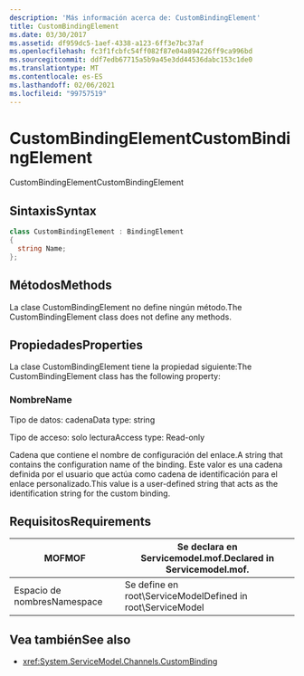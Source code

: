 ```yaml
---
description: 'Más información acerca de: CustomBindingElement'
title: CustomBindingElement
ms.date: 03/30/2017
ms.assetid: df959dc5-1aef-4338-a123-6ff3e7bc37af
ms.openlocfilehash: fc3f1fcbfc54ff082f87e04a894226ff9ca996bd
ms.sourcegitcommit: ddf7edb67715a5b9a45e3dd44536dabc153c1de0
ms.translationtype: MT
ms.contentlocale: es-ES
ms.lasthandoff: 02/06/2021
ms.locfileid: "99757519"
---
```

# <a name="custombindingelement"></a><span data-ttu-id="8fa1d-103">CustomBindingElement</span><span class="sxs-lookup"><span data-stu-id="8fa1d-103">CustomBindingElement</span></span>

<span data-ttu-id="8fa1d-104">CustomBindingElement</span><span class="sxs-lookup"><span data-stu-id="8fa1d-104">CustomBindingElement</span></span>  
  
## <a name="syntax"></a><span data-ttu-id="8fa1d-105">Sintaxis</span><span class="sxs-lookup"><span data-stu-id="8fa1d-105">Syntax</span></span>  
  
```csharp
class CustomBindingElement : BindingElement  
{  
  string Name;  
};  
```  
  
## <a name="methods"></a><span data-ttu-id="8fa1d-106">Métodos</span><span class="sxs-lookup"><span data-stu-id="8fa1d-106">Methods</span></span>  

 <span data-ttu-id="8fa1d-107">La clase CustomBindingElement no define ningún método.</span><span class="sxs-lookup"><span data-stu-id="8fa1d-107">The CustomBindingElement class does not define any methods.</span></span>  
  
## <a name="properties"></a><span data-ttu-id="8fa1d-108">Propiedades</span><span class="sxs-lookup"><span data-stu-id="8fa1d-108">Properties</span></span>  

 <span data-ttu-id="8fa1d-109">La clase CustomBindingElement tiene la propiedad siguiente:</span><span class="sxs-lookup"><span data-stu-id="8fa1d-109">The CustomBindingElement class has the following property:</span></span>  
  
### <a name="name"></a><span data-ttu-id="8fa1d-110">Nombre</span><span class="sxs-lookup"><span data-stu-id="8fa1d-110">Name</span></span>  

 <span data-ttu-id="8fa1d-111">Tipo de datos: cadena</span><span class="sxs-lookup"><span data-stu-id="8fa1d-111">Data type: string</span></span>  
  
 <span data-ttu-id="8fa1d-112">Tipo de acceso: solo lectura</span><span class="sxs-lookup"><span data-stu-id="8fa1d-112">Access type: Read-only</span></span>  
  
 <span data-ttu-id="8fa1d-113">Cadena que contiene el nombre de configuración del enlace.</span><span class="sxs-lookup"><span data-stu-id="8fa1d-113">A string that contains the configuration name of the binding.</span></span> <span data-ttu-id="8fa1d-114">Este valor es una cadena definida por el usuario que actúa como cadena de identificación para el enlace personalizado.</span><span class="sxs-lookup"><span data-stu-id="8fa1d-114">This value is a user-defined string that acts as the identification string for the custom binding.</span></span>  
  
## <a name="requirements"></a><span data-ttu-id="8fa1d-115">Requisitos</span><span class="sxs-lookup"><span data-stu-id="8fa1d-115">Requirements</span></span>  
  
|<span data-ttu-id="8fa1d-116">MOF</span><span class="sxs-lookup"><span data-stu-id="8fa1d-116">MOF</span></span>|<span data-ttu-id="8fa1d-117">Se declara en Servicemodel.mof.</span><span class="sxs-lookup"><span data-stu-id="8fa1d-117">Declared in Servicemodel.mof.</span></span>|  
|---------|-----------------------------------|  
|<span data-ttu-id="8fa1d-118">Espacio de nombres</span><span class="sxs-lookup"><span data-stu-id="8fa1d-118">Namespace</span></span>|<span data-ttu-id="8fa1d-119">Se define en root\ServiceModel</span><span class="sxs-lookup"><span data-stu-id="8fa1d-119">Defined in root\ServiceModel</span></span>|  
  
## <a name="see-also"></a><span data-ttu-id="8fa1d-120">Vea también</span><span class="sxs-lookup"><span data-stu-id="8fa1d-120">See also</span></span>

- <xref:System.ServiceModel.Channels.CustomBinding>
